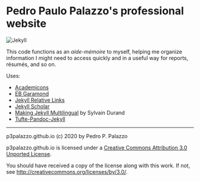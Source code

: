 Pedro Paulo Palazzo's professional website
==========================================

![Jekyll](https://github.com/p3palazzo/p3palazzo.github.io/workflows/Website%20build/badge.svg)

This code functions as an *aide-mémoire* to myself, helping me organize
information I might need to access quickly and in a useful way for
reports, résumés, and so on.

Uses:

- [Academicons](https://github.com/jpswalsh/academicons)
- [EB Garamond](https://github.com/georgd/EB-Garamond)
- [Jekyll Relative Links](https://github.com/benbalter/jekyll-relative-links)
- [Jekyll Scholar](https://github.com/inukshuk/jekyll-scholar)
- [Making Jekyll Multilingual](https://sylvaindurand.org/making-jekyll-multilingual/)
  by Sylvain Durand
- [Tufte-Pandoc-Jekyll](https://github.com/jez/tufte-pandoc-jekyll)

* * * *

p3palazzo.github.io (c) 2020 by Pedro P. Palazzo

p3palazzo.github.io is licensed under a
[Creative Commons Attribution 3.0 Unported License](LICENSE).
 
 You should have received a copy of the license along with this
 work.  If not, see <http://creativecommons.org/licenses/by/3.0/>.
